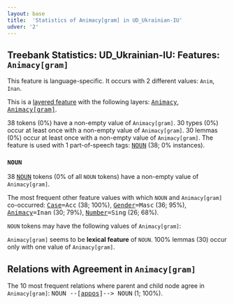 ```yaml
---
layout: base
title:  'Statistics of Animacy[gram] in UD_Ukrainian-IU'
udver: '2'
---
```


## Treebank Statistics: UD_Ukrainian-IU: Features: `Animacy[gram]`

This feature is language-specific.
It occurs with 2 different values: `Anim`, `Inan`.

This is a <a href="../../u/overview/feat-layers.html">layered feature</a> with the following layers: <tt><a href="uk_iu-feat-Animacy.html">Animacy</a></tt>, <tt><a href="uk_iu-feat-Animacy-gram.html">Animacy[gram]</a></tt>.

38 tokens (0%) have a non-empty value of `Animacy[gram]`.
30 types (0%) occur at least once with a non-empty value of `Animacy[gram]`.
30 lemmas (0%) occur at least once with a non-empty value of `Animacy[gram]`.
The feature is used with 1 part-of-speech tags: <tt><a href="uk_iu-pos-NOUN.html">NOUN</a></tt> (38; 0% instances).

### `NOUN`

38 <tt><a href="uk_iu-pos-NOUN.html">NOUN</a></tt> tokens (0% of all `NOUN` tokens) have a non-empty value of `Animacy[gram]`.

The most frequent other feature values with which `NOUN` and `Animacy[gram]` co-occurred: <tt><a href="uk_iu-feat-Case.html">Case</a></tt><tt>=Acc</tt> (38; 100%), <tt><a href="uk_iu-feat-Gender.html">Gender</a></tt><tt>=Masc</tt> (36; 95%), <tt><a href="uk_iu-feat-Animacy.html">Animacy</a></tt><tt>=Inan</tt> (30; 79%), <tt><a href="uk_iu-feat-Number.html">Number</a></tt><tt>=Sing</tt> (26; 68%).

`NOUN` tokens may have the following values of `Animacy[gram]`:


`Animacy[gram]` seems to be **lexical feature** of `NOUN`. 100% lemmas (30) occur only with one value of `Animacy[gram]`.

## Relations with Agreement in `Animacy[gram]`

The 10 most frequent relations where parent and child node agree in `Animacy[gram]`:
<tt>NOUN --[<tt><a href="uk_iu-dep-appos.html">appos</a></tt>]--> NOUN</tt> (1; 100%).

